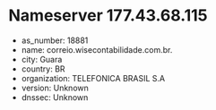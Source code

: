# Nameserver 177.43.68.115

* as_number: 18881
* name: correio.wisecontabilidade.com.br.
* city: Guara
* country: BR
* organization: TELEFONICA BRASIL S.A
* version: Unknown
* dnssec: Unknown
